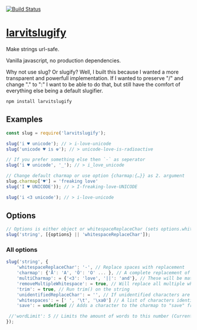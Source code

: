 [![Build Status](https://travis-ci.org/larvit/larvitslugify.svg?branch=master)](https://travis-ci.org/larvit/larvitslugify)

# [larvitslugify](https://github.com/larvit/larvitslugify)

Make strings url-safe.

Vanilla javascript, no production dependencies.

Why not use slug? Or slugify? Well, I built this because I wanted a more transparent and powerfull implementation. If I wanted to preserve "/" and change "." to ":" I want to be able to do that, but still have the comfort of everything else being a default slugifier.

```
npm install larvitslugify
```

## Examples

```javascript
const slug = require('larvitslugify');

slug('i ♥ unicode'); // > i-love-unicode
slug('unicode ♥ is ☢'); // > unicode-love-is-radioactive

// If you prefer something else then `-` as seperator
slug('i ♥ unicode', '_'); // > i_love_unicode

// Change default charmap or use option {charmap:{…}} as 2. argument
slug.charmap['♥'] = 'freaking love'
slug('I ♥ UNICODE')); // > I-freaking-love-UNICODE

slug('i <3 unicode'); // > i-love-unicode
```

## Options

```javascript
// Options is either object or whitespaceReplaceChar (sets options.whitespaceReplaceChar)
slug('string', [{options} || 'whitespaceReplaceChar']);
```

### All options

```javascript
slug('string', {
	'whitespaceReplaceChar': '-', // Replace spaces with replacement
	'charmap': {'Å': 'A', 'Ö': 'O' ... }, // A complete replacement of the charmap. All characters not in the map will be replaced by the unidentifiedReplaceChar
	'multiCharmap': = {'<3': 'love', '||': 'and'}, // These will be matched before the single chars, also a complete replacement
	'removeMultipleWhitespace': = true, // Will replace all multiple whitespaces with a single one
	'trim': = true, // Run trim() on the string
	'unidentifiedReplaceChar': = '', // If unidentified characters are found they are replaced with this string
	'whitespaces': = [' ', '\t', '\xa0'] // A list of characters identified as whitespaces
	'save': = undefined // Adds a character to the charmap to "save" from being changed or removed. Takes a string of one character or an array of single caracter strings

 //'wordLimit': 5 // Limits the amount of words to this number (Currently not supported)
});
```
